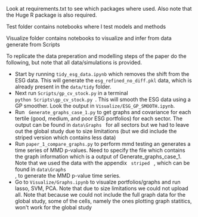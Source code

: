Look at requirements.txt to see which packages where used. Also note that the Huge R package is also required.

Test folder contains notebooks where I test models and methods

Visualize folder contains notebooks to visualize and infer from data generate from Scripts

To replicate the data preperation and modelling steps of the paper do the following, but note that all data/simulations is provided.

* Start by running <code>tidy_esg_data.ipynb</code> which removes the shift from the ESG data. This will generate the <code>esg_refined_no_diff.pkl</code> data, which is already present in the <code>data/tidy</code> folder.
* Next run <code>Scripts/gp_cv_stock.py</code> in a terminal <code> python Scripts\gp_cv_stock.py </code>. This will smooth the ESG data using a GP smoother. Look the output in <code>Visualize/ESG_GP_SMOOTH.ipynb</code>. 
* Run <code> Generate_graphs_case_1.py</code> to get graphs and covariance for each tertile (good, medium, and poor ESG portfolios) for each sector. The output can be found in <code>data\Graphs </code> for all sectors but we had to leave out the global study due to size limitations (but we did include the striped version which contains less data) 
* Run  <code>paper_1_compare_graphs.py</code> to perform mmd testing an generates a time series of MMD p-values. Need to specify the file which contains the graph information which is a output of Generate_graphs_case_1. Note that we used the data with the appendix <code> striped </code> , which can be found in <code>data\Graphs </code>, to generate the MMD p-value time series. 
* Go to <code>Visualize/Graphs.ipynb</code> to visualze portfolios/graphs and run lasso, SVM, PCA. Note that due to size limitations we could not upload all. Note that because we could not include the full graph data for the global study, some of the cells, namely the ones plotting graph statitics, won't work for the global study



